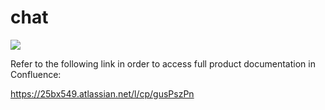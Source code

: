 # chat


![](https://github.com/25bx549/chat/master/licecap1.gif)  





Refer to the following link in order to access full product documentation in Confluence:

https://25bx549.atlassian.net/l/cp/gusPszPn




